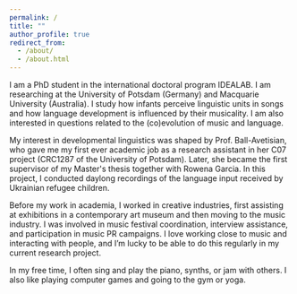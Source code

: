 ```yaml
---
permalink: /
title: ""
author_profile: true
redirect_from: 
  - /about/
  - /about.html
---
```


I am a PhD student in the international doctoral program IDEALAB. I am researching at the University of Potsdam (Germany) and Macquarie University (Australia). I study how infants perceive linguistic units in songs and how language development is influenced by their musicality. I am also interested in questions related to the (co)evolution of music and language. 

My interest in developmental linguistics was shaped by Prof. Ball-Avetisian, who gave me my first ever academic job as a research assistant in her C07 project (CRC1287 of the University of Potsdam). Later, she became the first supervisor of my Master's thesis together with Rowena Garcia. In this project, I conducted daylong recordings of the language input received by Ukrainian refugee children. 

Before my work in academia, I worked in creative industries, first assisting at exhibitions in a contemporary art museum and then moving to the music industry. I was involved in music festival coordination, interview assistance, and participation in music PR campaigns. I love working close to music and interacting with people, and I’m lucky to be able to do this regularly in my current research project. 

In my free time, I often sing and play the piano, synths, or jam with others. I also like playing computer games and going to the gym or yoga. 
